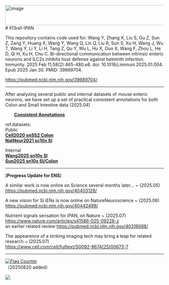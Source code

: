 <img width="1352" height="64" alt="image" src="https://github.com/user-attachments/assets/7f0676b1-5770-435d-a7ba-f3a55ddacc0c" /># Il13ra1-IPAN

This repository contains code used for: Wang Y, Zhang X, Liu S, Gu Z, Sun Z, Zang Y, Huang X, Wang Y, Wang Q, Lin Q, Liu R, Sun S, Xu H, Wang J, Wu T, Wang Y, Li Y, Li H, Tang Z, Qu Y, Wu L, Hu X, Guo X, Wang F, Zhou L, He D, Qi H, Xu H, Chu C. Bi-directional communication between intrinsic enteric neurons and ILC2s inhibits host defense against helminth infection. Immunity. 2025 Feb 11;58(2):465-480.e8. doi: 10.1016/j.immuni.2025.01.004. Epub 2025 Jan 30. PMID: 39889704.
     
https://pubmed.ncbi.nlm.nih.gov/39889704/        
           
                      
***          
          
After analyzing several public and internal datasets of mouse enteric neurons, we have set up a set of practical consistent annotations for both Colon and Small Intestine data (2025.04)                
           
&emsp;&emsp;<a href="https://github.com/Ruismart/Il13ra1-IPAN/blob/main/Anno_consist.md" target="_blank">**Consistent Annotations**</a>
        
ref.datasets:          
Public       
[**Cell2020 snSS2 Colon**](https://pubmed.ncbi.nlm.nih.gov/32888429/)           
[**NatNeur2021 sc10x SI**](https://pubmed.ncbi.nlm.nih.gov/33288908/)       
                 
Internal          
[**Wang2025 sn10x SI**](https://pubmed.ncbi.nlm.nih.gov/39889704/)           
[**Sun2025 sn10x SI/Colon**](https://pubmed.ncbi.nlm.nih.gov/40178975/)
             

***          
[**Progress Update for ENS**]

A similar work is now online on Science several months later... ~ (2025.05)                  
https://pubmed.ncbi.nlm.nih.gov/40403128/            
                
A new vision for SI iENs is now online on NatureNeuroscience ~ (2025.06)        
https://pubmed.ncbi.nlm.nih.gov/40442499/              
               
Nutrient signals sensation for IPAN, on Nature ~ (2025.07)             
https://www.nature.com/articles/s41586-025-09228-z              
    an earlier related review https://pubmed.ncbi.nlm.nih.gov/40318068/               
               
The appearence of a striking imaging tech may bring a leap for related research ~ (2025.07)                  
https://www.cell.com/cell/fulltext/S0092-8674(25)00673-7                 
                   

***          
              
<a href="https://info.flagcounter.com/dnn8"><img src="https://s01.flagcounter.com/count2/dnn8/bg_FFFFFF/txt_000000/border_CCCCCC/columns_2/maxflags_10/viewers_0/labels_0/pageviews_0/flags_0/percent_0/" alt="Flag Counter" border="0"></a>               
（20250820 added）     
          
                            

<a href='https://mapmyvisitors.com/web/1byv3'  title='Visit tracker'><img src='https://mapmyvisitors.com/map.png?cl=ffffff&w=a&t=tt&d=lZMCxcLVLjbT7npcyuEuWIvFvXvi-7lhHj2q_nN5Z3c&co=2d78ad&ct=ffffff'/></a>

               
